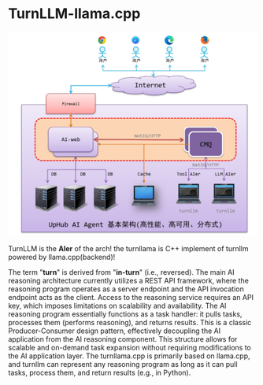 # TurnLLM-llama.cpp

![UpHub AI Agent Arch](https://github.com/turnllm/turnllm-llama.cpp/blob/master/turnllama/uphub-ai-agent-arch.png?raw=true)

TurnLLM is the **AIer** of the arch! the turnllama is C++ implement of turnllm powered by llama.cpp(backend)!

The term "**turn**" is derived from "**in-turn**" (i.e., reversed). The main AI reasoning architecture currently utilizes a REST API framework, where the reasoning program operates as a server endpoint and the API invocation endpoint acts as the client. Access to the reasoning service requires an API key, which imposes limitations on scalability and availability. The AI reasoning program essentially functions as a task handler: it pulls tasks, processes them (performs reasoning), and returns results. This is a classic Producer-Consumer design pattern, effectively decoupling the AI application from the AI reasoning component. This structure allows for scalable and on-demand task expansion without requiring modifications to the AI application layer. The turnllama.cpp is primarily based on llama.cpp, and turnllm can represent any reasoning program as long as it can pull tasks, process them, and return results (e.g., in Python).
